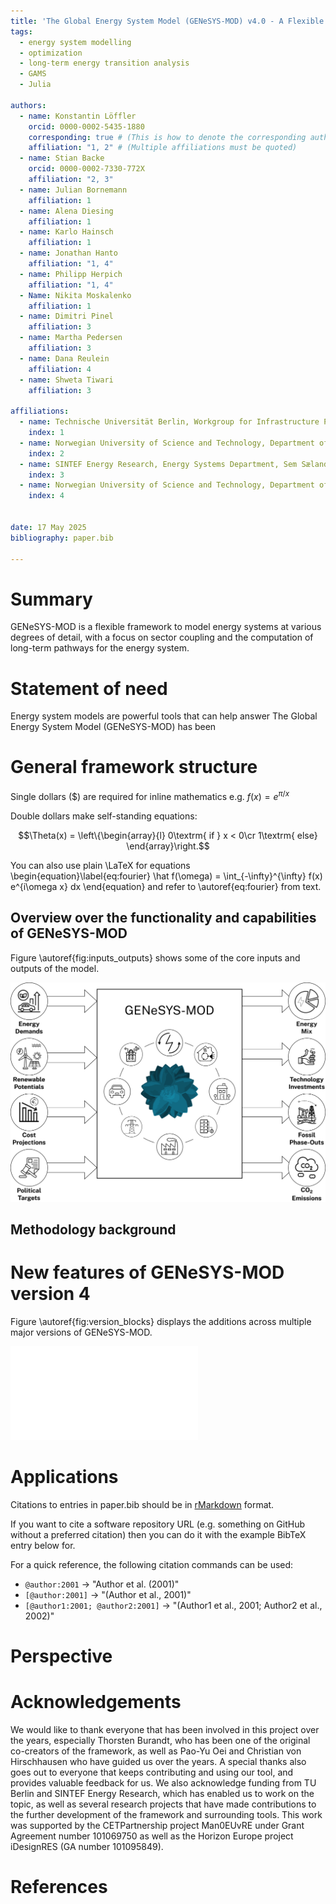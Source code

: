 ```yaml
---
title: 'The Global Energy System Model (GENeSYS-MOD) v4.0 - A Flexible Energy System Modelling Framework for Julia and GAMS'
tags:
  - energy system modelling
  - optimization
  - long-term energy transition analysis
  - GAMS
  - Julia
  
authors:
  - name: Konstantin Löffler
    orcid: 0000-0002-5435-1880
    corresponding: true # (This is how to denote the corresponding author)
    affiliation: "1, 2" # (Multiple affiliations must be quoted)
  - name: Stian Backe
    orcid: 0000-0002-7330-772X
    affiliation: "2, 3"
  - name: Julian Bornemann
    affiliation: 1
  - name: Alena Diesing
	affiliation: 1
  - name: Karlo Hainsch
    affiliation: 1
  - name: Jonathan Hanto
    affiliation: "1, 4"
  - name: Philipp Herpich
    affiliation: "1, 4"
  - Name: Nikita Moskalenko
    affiliation: 1
  - name: Dimitri Pinel
    affiliation: 3
  - name: Martha Pedersen
	affiliation: 3
  - name: Dana Reulein
    affiliation: 4
  - name: Shweta Tiwari
    affiliation: 3
	
affiliations:
  - name: Technische Universität Berlin, Workgroup for Infrastructure Policy (WIP), Straße des 17. Juni 135, 10623 Berlin, Germany
    index: 1
  - name: Norwegian University of Science and Technology, Department of Industrial Economics and Technology Management (IØT), Alfred Getz vei 3, 7491 Trondheim, Norway
    index: 2
  - name: SINTEF Energy Research, Energy Systems Department, Sem Sælands vei 11, 7034 Trondheim
    index: 3
  - name: Norwegian University of Science and Technology, Department of Electric Energy (IEL), O. S. Bragstads plass 2E, 7491 Trondheim, Norway
    index: 4
	
	
date: 17 May 2025
bibliography: paper.bib

---
```


# Summary

GENeSYS-MOD is a flexible framework to model energy systems at various degrees of detail, with a focus on sector coupling and the computation of long-term pathways for the energy system.  

# Statement of need

Energy system models are powerful tools that can help answer 
The Global Energy System Model (GENeSYS-MOD) has been 

# General framework structure

Single dollars ($) are required for inline mathematics e.g. $f(x) = e^{\pi/x}$

Double dollars make self-standing equations:

$$\Theta(x) = \left\{\begin{array}{l}
0\textrm{ if } x < 0\cr
1\textrm{ else}
\end{array}\right.$$

You can also use plain \LaTeX for equations
\begin{equation}\label{eq:fourier}
\hat f(\omega) = \int_{-\infty}^{\infty} f(x) e^{i\omega x} dx
\end{equation}
and refer to \autoref{eq:fourier} from text.

## Overview over the functionality and capabilities of GENeSYS-MOD

Figure \autoref{fig:inputs_outputs} shows some of the core inputs and outputs of the model.

![Main inputs and outputs of GENeSYS-MOD.](GENeSYS-MOD_inputs_outputs.png)

## Methodology background




# New features of GENeSYS-MOD version 4

Figure \autoref{fig:version_blocks} displays the additions across multiple major versions of GENeSYS-MOD.

![Functionality additions of major GENeSYS-MOD versions.](genesysmod_blocks_v4.pdf)

## 

## 

## 

# Applications



Citations to entries in paper.bib should be in
[rMarkdown](http://rmarkdown.rstudio.com/authoring_bibliographies_and_citations.html)
format.

If you want to cite a software repository URL (e.g. something on GitHub without a preferred
citation) then you can do it with the example BibTeX entry below for.

For a quick reference, the following citation commands can be used:
- `@author:2001`  ->  "Author et al. (2001)"
- `[@author:2001]` -> "(Author et al., 2001)"
- `[@author1:2001; @author2:2001]` -> "(Author1 et al., 2001; Author2 et al., 2002)"

# Perspective



# Acknowledgements

We would like to thank everyone that has been involved in this project over the years, especially Thorsten Burandt, who has been one of the original co-creators of the framework, as well as Pao-Yu Oei and Christian von Hirschhausen who have guided us over the years. A special thanks also goes out to everyone that keeps contributing and using our tool, and provides valuable feedback for us. We also acknowledge funding from TU Berlin and SINTEF Energy Research, which has enabled us to work on the topic, as well as several research projects that have made contributions to the further development of the framework and surrounding tools. This work was supported by the CETPartnership project Man0EUvRE under Grant Agreement number 101069750 as well as the Horizon Europe project iDesignRES (GA number 101095849).

# References